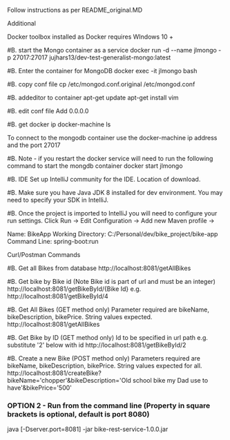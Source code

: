 Follow instructions as per README_original.MD


Additional

Docker toolbox installed as Docker requires WIndows 10 +


#B. start the Mongo container as a service
docker run -d --name jlmongo -p 27017:27017 jujhars13/dev-test-generalist-mongo:latest

#B. Enter the container for MongoDB
docker exec -it jlmongo bash

#B. copy conf file
cp /etc/mongod.conf.original /etc/mongod.conf

#B. addeditor to container
apt-get update
apt-get install vim

#B. edit conf file
Add 0.0.0.0

#B. get docker ip
docker-machine ls

To connect to the mongodb container use the docker-machine ip address and the port 27017

#B. Note - if you restart the docker service will need to run the following command to start the mongdb container
docker start jlmongo


#B. IDE Set up
IntelliJ community for the IDE.  Location of download.

#B. Make sure you have Java JDK 8 installed for dev environment.  You may need to specify your SDK in IntelliJ.

#B. Once the project is imported to IntelliJ you will need to configure your run settings.
Click Run -> Edit Configuration -> Add new Maven profile ->

Name: BikeApp
Working Directory: C:/Personal/dev/bike_project/bike-app
Command Line: spring-boot:run


Curl/Postman Commands

#B. Get all Bikes from database
http://localhost:8081/getAllBikes


#B. Get bike by Bike id (Note Bike id is part of url and must be an integer)
http://localhost:8081/getBikeById/{Bike Id} e.g. http://localhost:8081/getBikeById/4


#B. Get All Bikes (GET method only)
Parameter required are bikeName, bikeDescription, bikePrice.  String values expected.
http://localhost:8081/getAllBikes

#B. Get Bike by ID (GET method only)
Id to be specified in url path e.g. substitute '2' below with id
http://localhost:8081/getBikeById/2

#B. Create a new Bike (POST method only)
Parameters required are bikeName, bikeDescription, bikePrice.  String values expected for all.
http://localhost:8081/createBike?bikeName='chopper'&bikeDescription='Old school bike my Dad use to have'&bikePrice='500'



### OPTION 2 - Run from the command line (Property in square brackets is optional, default is port 8080)
java [-Dserver.port=8081] -jar bike-rest-service-1.0.0.jar 






